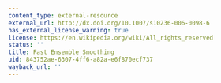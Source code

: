 ```yaml
---
content_type: external-resource
external_url: http://dx.doi.org/10.1007/s10236-006-0098-6
has_external_license_warning: true
license: https://en.wikipedia.org/wiki/All_rights_reserved
status: ''
title: Fast Ensemble Smoothing
uid: 843752ae-6307-4ff6-a82a-e6f870ecf737
wayback_url: ''
---
```

